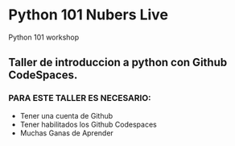 # Python 101 Nubers Live
Python 101 workshop

## Taller de introduccion a python con Github CodeSpaces.

### PARA ESTE TALLER ES NECESARIO:

* Tener una cuenta de Github
* Tener habilitados los Github Codespaces
* Muchas Ganas de Aprender